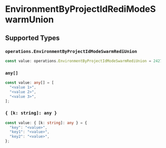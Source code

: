 # EnvironmentByProjectIdRediModeSwarmUnion


## Supported Types

### `operations.EnvironmentByProjectIdModeSwarmRediUnion`

```typescript
const value: operations.EnvironmentByProjectIdModeSwarmRediUnion = 2427.05;
```

### `any[]`

```typescript
const value: any[] = [
  "<value 1>",
  "<value 2>",
  "<value 3>",
];
```

### `{ [k: string]: any }`

```typescript
const value: { [k: string]: any } = {
  "key": "<value>",
  "key1": "<value>",
  "key2": "<value>",
};
```

